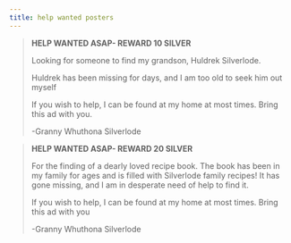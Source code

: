```yaml
---
title: help wanted posters
---
```

> **HELP WANTED ASAP- REWARD 10 SILVER**
>
> Looking for someone to find my grandson, Huldrek Silverlode. 
>
> Huldrek has been missing for days, and I am too old to seek him out myself
>
> If you wish to help, I can be found at my home at most times. Bring this ad with you.
>
> -Granny Whuthona Silverlode


> **HELP WANTED ASAP- REWARD 20 SILVER**
>
> For the finding of a dearly loved recipe book. The book has been in my family for ages and is filled with Silverlode family recipes! It has gone missing, and  I am in desperate need of help to find it. 
>
> If you wish to help, I can be found at my home at most times. Bring this ad with you
>
> -Granny Whuthona Silverlode